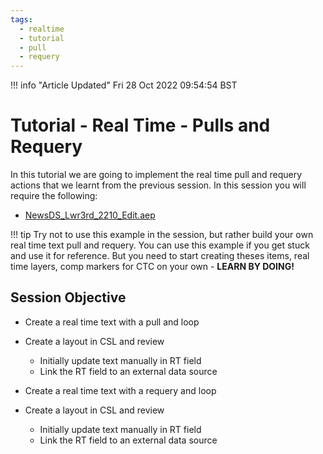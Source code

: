 ```yaml
---
tags:
  - realtime
  - tutorial
  - pull
  - requery
---
```



<!--
Title : tut_realtime_pull_requery
- Created : 2022-10-28
- Updated :
- Author : James Rivers
- Written against (version):
- Sources :
- Author Notes :
-->

!!! info "Article Updated"
    Fri 28 Oct 2022 09:54:54 BST

# Tutorial - Real Time - Pulls and Requery

In this tutorial we are going to implement the real time pull and requery actions that we learnt from the previous session. In this session you will require the following:

- [NewsDS_Lwr3rd_2210_Edit.aep](../../downloads/202210280919_tut_realtime_pull_requery/Realtime_pull_requery_AEP.zip)

!!! tip 
    Try not to use this example in the session, but rather build your own real time text pull and requery. You can use this example if you get stuck and use it for reference. But you need to start creating theses items, real time layers, comp markers for CTC on your own - **LEARN BY DOING!**
 
## Session Objective 

- Create a real time text with a pull and loop 
- Create a layout in CSL and review
   - Initially update text manually in RT field 
   - Link the RT field to an external data source

  
- Create a real time text with a requery and loop 
- Create a layout in CSL and review
   - Initially update text manually in RT field 
   - Link the RT field to an external data source

